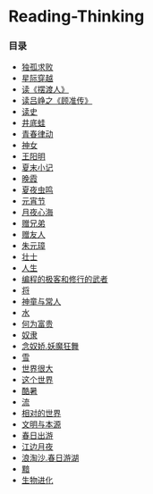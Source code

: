 <style>
  .page-header>a{display:none;}
  .site-footer{display:none;}
</style>
# Reading-Thinking
### 目录
+ [独孤求败](独孤求败.md)
+ [星际穿越](星际穿越.md)
+ [读《摆渡人》](读《摆渡人》有感.md)
+ [读吕峥之《顾准传》](读吕峥之《顾准传》.md)
+ [读史](读史.md)
+ [井底蛙](井底蛙.md)
+ [青春律动](青春律动.md)
+ [神女](神女.md)
+ [王阳明](王阳明.md)
+ [夏末小记](夏末小记.md)
+ [晚霞](晚霞.md)
+ [夏夜虫鸣](夏夜虫鸣.md)
+ [元宵节](元宵节.md)
+ [月夜心海](月夜心海.md)
+ [赠兄弟](赠兄弟.md)
+ [赠友人](赠友人.md)
+ [朱元璋](朱元璋.md)
+ [壮士](壮士.md)
+ [人生](人生.md)
+ [编程的极客和修行的武者](编程的极客和修行的武者.md)
+ [将](大将军.md)
+ [神童与常人](神童与常人.md)
+ [水](水.md)
+ [何为富贵](富贵.md)
+ [奴隶](奴隶.md)
+ [念奴娇.妖魔狂舞](妖魔狂舞.md)
+ [雪](雪.md)
+ [世界很大](世界很大.md)
+ [这个世界](这个世界.md)
+ [酷暑](酷暑.md)
+ [流](流.md)
+ [相对的世界](相对的世界.md)
+ [文明与本源](文明与本源.md)
+ [春日出游](春日出游.md)
+ [江边月夜](江边月夜.md)
+ [浪淘沙.春日游湖](春日游湖.md)
+ [黯](黯.md)
+ [生物进化](生物进化.md)
